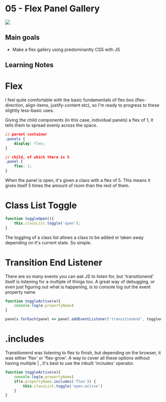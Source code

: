 # 05 - Flex Panel Gallery
![](./screenshot4.jpg)

## Main goals

- Make a flex gallery using predominantly CSS with JS

## Learning Notes
# Flex
I feel quite comfortable with the basic fundamentals of flex box (flex-direction, align-items, justify-content etc), so I'm ready to progress to these slightly less-basic uses.

Giving the child components (in this case, individual panels) a flex of 1, it tells them to spread evenly across the space.
``` css
// parent container
.panels {
    display: flex;
}

// child, of which there is 5
.panel {
    flex: 1;
}
```

When the panel is open, it's given a class with a flex of 5. This means it gives itself 5 times the amount of room than the rest of them.


# Class List Toggle
``` javascript
function toggleOpen(){
    this.classList.toggle('open');
}
```

The toggling of a class list allows a class to be added or taken away depending on it's current state. So simple.

# Transition End Listener
There are so many events you can ask JS to listen for, but 'transitionend' itself is listening for a multiple of things too. A great way of debugging, or even just figuring out what is happening, is to console log out the event property name
``` javascript
function toggleActive(e){
    console.log(e.propertyName)
}

panels.forEach(panel => panel.addEventListener('transitionend', toggleActive));
```

# .includes
Transitionend was listening to flex to finish, but depending on the browser, it was either 'flex' or 'flex-grow'. A way to cover all these options without having multiple | , it's best to use the inbuilt 'includes' operator.

``` javascript
function toggleActive(e){
    console.log(e.propertyName)
    if(e.propertyName.includes('flex')) {
        this.classList.toggle('open-active')
    }
}
```